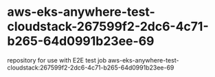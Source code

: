 # aws-eks-anywhere-test-cloudstack-267599f2-2dc6-4c71-b265-64d0991b23ee-69
repository for use with E2E test job aws-eks-anywhere-test-cloudstack:267599f2-2dc6-4c71-b265-64d0991b23ee-69
